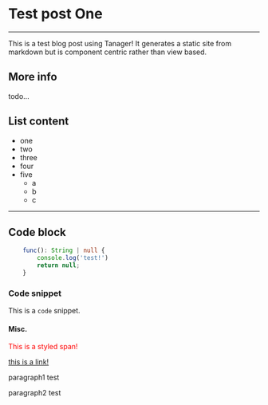 # Test post One
---

This is a test blog post using Tanager! It generates a static site from markdown but is component centric rather than view based.

## More info
todo...

## List content

- one
- two
- three
- four
- five
    - a
    - b
    - c

---

## Code block

``` typescript
    func(): String | null {
        console.log('test!')
        return null;
    }
```

### Code snippet
This is a `code` snippet.

#### Misc.

<span style="color: red">This is a styled span!</span>

<a href="google.com"> this is a link!</a>

paragraph1 test

paragraph2 test

